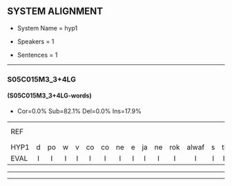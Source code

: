 
## SYSTEM ALIGNMENT

- System Name = hyp1

- Speakers = 1

- Sentences = 1

---

### S05C015M3_3+4LG

#### (S05C015M3_3+4LG-words)

- Cor=0.0%	Sub=82.1%	Del=0.0%	Ins=17.9%

|  |  |  |  |  |  |  |  |  |  |  |  |  |  |  |  |  |  |  |  |  |  |  |  |  |  |  |  |  |  |  |  |  |  |  |  |  |  |  |  |  |  |  |  |  |  |  |  |  |  |  |  |  |  |  |  |  |  |  |  |  |  |  |  |  |  |  |  |  |  |  |  |  |  |  |  |  |  |  |  |  |  |  |  |  |  |  |  |  |  |  |  |  |  |  |  |  |  |  |  |  |  |  |  |  |  |  |  |  |  |  |  |  |
|:--- |:---:|:---:|:---:|:---:|:---:|:---:|:---:|:---:|:---:|:---:|:---:|:---:|:---:|:---:|:---:|:---:|:---:|:---:|:---:|:---:|:---:|:---:|:---:|:---:|:---:|:---:|:---:|:---:|:---:|:---:|:---:|:---:|:---:|:---:|:---:|:---:|:---:|:---:|:---:|:---:|:---:|:---:|:---:|:---:|:---:|:---:|:---:|:---:|:---:|:---:|:---:|:---:|:---:|:---:|:---:|:---:|:---:|:---:|:---:|:---:|:---:|:---:|:---:|:---:|:---:|:---:|:---:|:---:|:---:|:---:|:---:|:---:|:---:|:---:|:---:|:---:|:---:|:---:|:---:|:---:|:---:|:---:|:---:|:---:|:---:|:---:|:---:|:---:|:---:|:---:|:---:|:---:|:---:|:---:|:---:|:---:|:---:|:---:|:---:|:---:|:---:|:---:|:---:|:---:|:---:|:---:|:---:|:---:|:---:|:---:|:---:|:---:|
| REF |  |  |  |  |  |  |  |  |  |  |  |  |  |  |  |  |  |  |  |  | omdraaien | * | poppenwagen | konijnenhok | * | * | elastiekje | * | * | * | * | * | * | ruziemaken | * | * | teddybeer | * | * | dierentuin | * | paddenstoelen | verstoppertje | wasmachine | fototoestel | * | toiletpapier | * | * | vrachtwagen | buurmannen | vogelkooi | olifant | schommelen | * | * | * | iedereen | * | * | * | *x | * | schoenenwinkel | knutselen | * | * | * | ophangen | ophangen | verjaardag | sprookjesboek | tandenborstel | * | * | lucifer | slaapkamer | * | * | achterdeur | ziekenhuis | nieuwsgierig | afblijven | kabouter | washandje | * | * | * | *(washandjes) | sneeuwwitje | * | * | * | * | * | * | * | goeiendag | vakantie | * | limonade | * | autorijden | * | eindelijk | * | * | familie | chocolade | * | * | * |
| HYP1 | d | po | w | v | co | co | ne | e | ja | ne | rok | alwaf | s | ti | ke | ja | m | izimoren | man | tm | pi | bur | di | tu | pa | desto | set | pug | tio | wastma | geen | a | fotov | tou | stel | tov | tov | ilv | pa | pir | v | t | g | bermanen | voho | koi | ollifent | sco | schomele | ideien | sch | a | k | n | a | op | h | un | op | sueg | jaar | dag | spro | qus | boek | da | b | du | lu | ki | fer | la | kar | ah | der | der | zieken | huis | nigerig | af | bele | ve | ka | bater | wah | ha | h | was | am | tier | sne | wie | weet | a | tie | o | je | n | da | dag | vam | c | ma | dev | odoenden | en | daluk | affa | me | j | go | k |
| EVAL | I | I | I | I | I | I | I | I | I | I | I | I | I | I | I | I | I | I | I | I | S | S | S | S | S | S | S | S | S | S | S | S | S | S | S | S | S | S | S | S | S | S | S | S | S | S | S | S | S | S | S | S | S | S | S | S | S | S | S | S | S | S | S | S | S | S | S | S | S | S | S | S | S | S | S | S | S | S | S | S | S | S | S | S | S | S | S | S | S | S | S | S | S | S | S | S | S | S | S | S | S | S | S | S | S | S | S | S | S | S | S | S |
---

---
